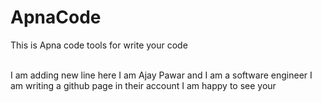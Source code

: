# ApnaCode
This is Apna code tools for write your code

<br/>
I am adding new line here
I am Ajay Pawar and I am a software engineer 
I am writing a github page in their account
I am happy to see your
